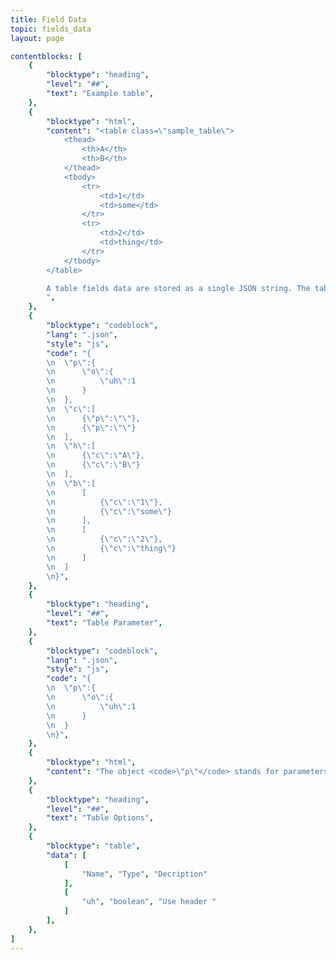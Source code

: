 ```yaml
---
title: Field Data
topic: fields_data
layout: page

contentblocks: [
	{
		"blocktype": "heading",
		"level": "##",
		"text": "Example table",
	},
	{
		"blocktype": "html",
		"content": "<table class=\"sample_table\">
			<thead>
				<th>A</th>
				<th>B</th>
			</thead>
			<tbody>
				<tr>
					<td>1</td>
					<td>some</td>
				</tr>
				<tr>
					<td>2</td>
					<td>thing</td>
				</tr>
			</tbody>
		</table>

		A table fields data are stored as a single JSON string. The table above is stored in the database as the following JSON string…
		",
	},
	{
		"blocktype": "codeblock",
		"lang": ".json",
		"style": "js",
		"code": "{
		\n	\"p\":{
		\n		\"o\":{
		\n			\"uh\":1
		\n		}
		\n	},
		\n	\"c\":[
		\n		{\"p\":\"\"},
		\n		{\"p\":\"\"}
		\n	],
		\n	\"h\":[
		\n		{\"c\":\"A\"},
		\n		{\"c\":\"B\"}
		\n	],
		\n	\"b\":[
		\n		[
		\n			{\"c\":\"1\"},
		\n			{\"c\":\"some\"}
		\n		],
		\n		[
		\n			{\"c\":\"2\"},
		\n			{\"c\":\"thing\"}
		\n		]
		\n	]
		\n}",
	},
	{
		"blocktype": "heading",
		"level": "##",
		"text": "Table Parameter",
	},
	{
		"blocktype": "codeblock",
		"lang": ".json",
		"style": "js",
		"code": "{
		\n	\"p\":{
		\n		\"o\":{
		\n			\"uh\":1
		\n		}
		\n	}
		\n}",
	},
	{
		"blocktype": "html",
		"content": "The object <code>\"p\"</code> stands for parameters of this table. This parameter object has an object <code>\"o\"</code> which stands for options.",
	},
	{
		"blocktype": "heading",
		"level": "##",
		"text": "Table Options",
	},
	{
		"blocktype": "table",
		"data": [
			[
				"Name", "Type", "Decription"
			],
			[
				"uh", "boolean", "Use header "
			]
		],
	},
]
---
```

